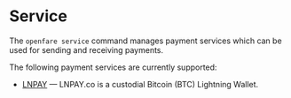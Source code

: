 # Service

The `openfare service` command manages payment services which can be used for sending and receiving payments.

The following payment services are currently supported:

* [LNPAY](lnpay.md) — LNPAY.co is a custodial Bitcoin (BTC) Lightning Wallet.
